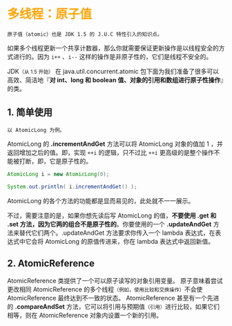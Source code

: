 # <font color="orange">多线程：原子值</font>

    原子值（atomic）也是 JDK 1.5 的 J.U.C 特性引入的知识点。

如果多个线程更新一个共享计数器，那么你就需要保证更新操作是以线程安全的方式进行的。因为 `i++` 、`i--` 这样的操作是非原子性的，它们是线程不安全的。

JDK<small>（从 1.5 开始）</small> 在 <prev>java.util.concurrent.atomic</prev> 包下面为我们准备了很多可以高效、简洁地『**对 int、long 和 boolean 值、对象的引用和数组进行原子性操作**』的类。

## 1. 简单使用

    以 AtomicLong 为例。

AtomicLong 的 **.incrementAndGet** 方法可以将 AtomicLong 对象的值加 1 ，并返回增加之后的值。即，实现 `++i` 的逻辑，只不过比 `++i` 更高级的是整个操作不能被打断，即，它是原子性的。

```java
AtomicLong i = new AtomicLong(0);

System.out.println( i.incrementAndGet() );
```

AtomicLong 的各个方法的功能都是显而易见的，此处就不一一展示。

不过，需要注意的是，如果你想先读后写 AtomicLong 的值，**不要使用 <prev>.get</prev> 和 <prev>.set</prev> 方法，因为它两的组合不是原子性的**。你要使用的一个 **.updateAndGet** 方法来替代它们两个。<prev>.updateAndGet</prev> 方法要求你传入一个 lambda 表达式，在表达式中它会将 AtomicLong 的原值传进来，你在 lambda 表达式中返回新值。

## 2. AtomicReference

AtomicReference 类提供了一个可以原子读写的对象引用变量。 原子意味着尝试更改相同 AtomicReference 的多个线程<small>（例如，使用比较和交换操作）</small>不会使 AtomicReference 最终达到不一致的状态。 AtomicReference 甚至有一个先进的 **.compareAndSet** 方法，它可以将引用与预期值<small>（引用）</small>进行比较，如果它们相等，则在 AtomicReference 对象内设置一个新的引用。




